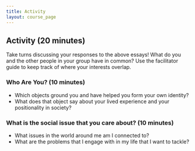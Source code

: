 ```yaml
---
title: Activity
layout: course_page
---
```

## Activity (20 minutes)

Take turns discussing your responses to the above essays! What do you and the other people in your group have in common? Use the facilitator guide to keep track of where your interests overlap.

### Who Are You? (10 minutes)

- Which objects ground you and have helped you form your own identity?
- What does that object say about your lived experience and your positionality in society? 

### What is the social issue that you care about? (10 minutes)
- What issues in the world around me am I connected to?
- What are the problems that I engage with in my life that I want to tackle?
